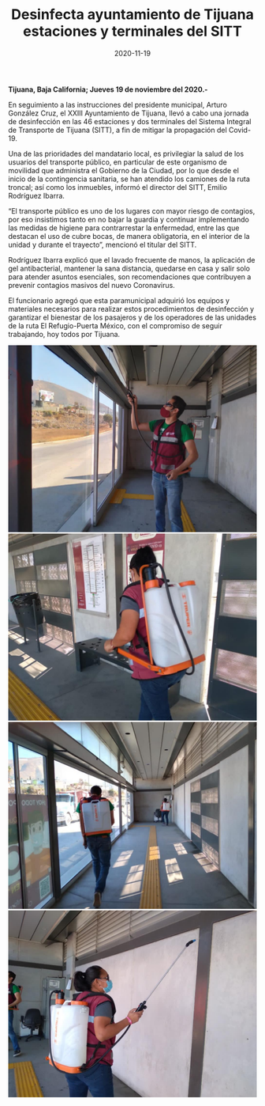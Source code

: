 ﻿---
layout: blog
title:  "Desinfecta ayuntamiento de Tijuana estaciones y terminales del SITT"
date:   2020-11-19
categories: tijuana
permalink: /:categories/:title:output_ext
image: /img/cnr/desinfecta-ayuntamiento-de-tijuana-estaciones-y-terminales.jpg
alt: "Desinfecta ayuntamiento de Tijuana estaciones y terminales del SITT"
autor: "CNR Noticias - Canal 73"
---


**Tijuana, Baja California;  Jueves 19 de noviembre del 2020.-**


En seguimiento a las instrucciones del presidente municipal, Arturo González Cruz, el XXIII Ayuntamiento de Tijuana, llevó a cabo una jornada de desinfección en las 46 estaciones y dos terminales del Sistema Integral de Transporte de Tijuana (SITT), a fin de mitigar la propagación del Covid-19.


Una de las prioridades del mandatario local, es privilegiar la salud de los usuarios del transporte público, en particular de este organismo de movilidad que administra el Gobierno de la Ciudad, por lo que desde el inicio de la contingencia sanitaria, se han atendido los camiones de la ruta troncal; así como los inmuebles, informó el director del SITT, Emilio Rodríguez Ibarra.


“El transporte público es uno de los lugares con mayor riesgo de contagios, por eso insistimos tanto en no bajar la guardia y continuar implementando las medidas de higiene para contrarrestar la enfermedad, entre las que destacan el uso de cubre bocas, de manera obligatoria, en el interior de la unidad y durante el trayecto”, mencionó el titular del SITT.


Rodríguez Ibarra explicó que el lavado frecuente de manos, la aplicación de gel antibacterial, mantener la sana distancia, quedarse en casa y salir solo para atender asuntos esenciales, son recomendaciones que contribuyen a prevenir contagios masivos del nuevo Coronavirus.


El funcionario agregó que esta paramunicipal adquirió los equipos y materiales necesarios para realizar estos procedimientos de desinfección y garantizar el bienestar de los pasajeros y de los operadores de las unidades de la ruta El Refugio-Puerta México, con el compromiso de seguir trabajando, hoy todos por Tijuana.

<div id="carouselExampleSlidesOnly" class="carousel slide" data-ride="carousel">
  <div class="carousel-inner">
    <div class="carousel-item active">
       <img class="d-block w-100" src="/img/cnr/desinfecta-ayuntamiento-de-tijuana-estaciones-y-terminales.jpg" loading="lazy"  alt="Desinfecta ayuntamiento de Tijuana estaciones y terminales del SITT">
    </div>
    <div class="carousel-item">
       <img class="d-block w-100" src="/img/cnr/desinfecta-ayuntamiento-de-tijuana-estaciones-y-terminales-2.jpg" loading="lazy"  alt="Desinfecta ayuntamiento de Tijuana estaciones y terminales del SITT">       
    </div> 
    <div class="carousel-item">
       <img class="d-block w-100" src="/img/cnr/desinfecta-ayuntamiento-de-tijuana-estaciones-y-terminales-3.jpg" loading="lazy"  alt="Desinfecta ayuntamiento de Tijuana estaciones y terminales del SITT">       
    </div> 
    <div class="carousel-item">
       <img class="d-block w-100" src="/img/cnr/desinfecta-ayuntamiento-de-tijuana-estaciones-y-terminales-4.jpg" loading="lazy"  alt="Desinfecta ayuntamiento de Tijuana estaciones y terminales del SITT">       
    </div>                    
  </div>
</div>